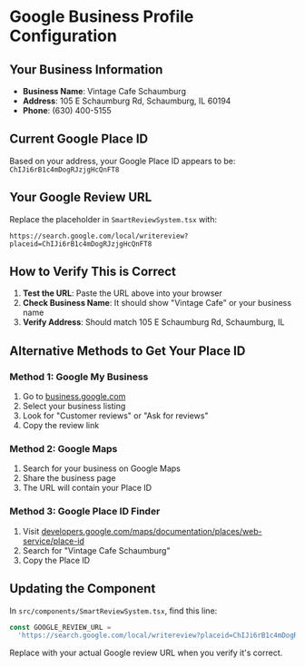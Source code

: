 # Google Business Profile Configuration

## Your Business Information

- **Business Name**: Vintage Cafe Schaumburg
- **Address**: 105 E Schaumburg Rd, Schaumburg, IL 60194
- **Phone**: (630) 400-5155

## Current Google Place ID

Based on your address, your Google Place ID appears to be:
`ChIJi6rB1c4mDogRJzjgHcQnFT8`

## Your Google Review URL

Replace the placeholder in `SmartReviewSystem.tsx` with:

```
https://search.google.com/local/writereview?placeid=ChIJi6rB1c4mDogRJzjgHcQnFT8
```

## How to Verify This is Correct

1. **Test the URL**: Paste the URL above into your browser
2. **Check Business Name**: It should show "Vintage Cafe" or your business name
3. **Verify Address**: Should match 105 E Schaumburg Rd, Schaumburg, IL

## Alternative Methods to Get Your Place ID

### Method 1: Google My Business

1. Go to [business.google.com](https://business.google.com)
2. Select your business listing
3. Look for "Customer reviews" or "Ask for reviews"
4. Copy the review link

### Method 2: Google Maps

1. Search for your business on Google Maps
2. Share the business page
3. The URL will contain your Place ID

### Method 3: Google Place ID Finder

1. Visit [developers.google.com/maps/documentation/places/web-service/place-id](https://developers.google.com/maps/documentation/places/web-service/place-id)
2. Search for "Vintage Cafe Schaumburg"
3. Copy the Place ID

## Updating the Component

In `src/components/SmartReviewSystem.tsx`, find this line:

```typescript
const GOOGLE_REVIEW_URL =
  'https://search.google.com/local/writereview?placeid=ChIJi6rB1c4mDogRJzjgHcQnFT8';
```

Replace with your actual Google review URL when you verify it's correct.
